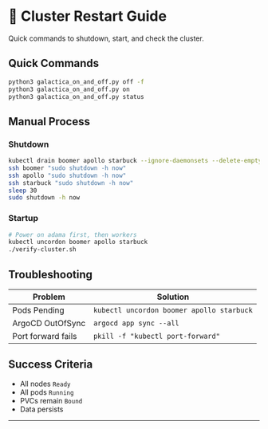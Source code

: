 <!-- 
name: postgres-secret
data:
  POSTGRES_DB: "GalacticaDBHjki58e"
  POSTGRES_USER: "AdamaUserHjki58e"
  POSTGRES_PASSWORD: "AdamaPssWHjki58e"
  
name: minio-secret
stringData:
  root-user: GalacticaMiniOHjki58e
  root-password: AdamaUserMinioHjki58e 
-->


# 🔄 Cluster Restart Guide

Quick commands to shutdown, start, and check the cluster.

## Quick Commands

```sh
python3 galactica_on_and_off.py off -f
python3 galactica_on_and_off.py on
python3 galactica_on_and_off.py status
```

## Manual Process

### Shutdown
```sh
kubectl drain boomer apollo starbuck --ignore-daemonsets --delete-emptydir-data
ssh boomer "sudo shutdown -h now"
ssh apollo "sudo shutdown -h now"
ssh starbuck "sudo shutdown -h now"
sleep 30
sudo shutdown -h now
```

### Startup
```sh
# Power on adama first, then workers
kubectl uncordon boomer apollo starbuck
./verify-cluster.sh
```

## Troubleshooting

| Problem | Solution |
|---------|----------|
| Pods Pending | `kubectl uncordon boomer apollo starbuck` |
| ArgoCD OutOfSync | `argocd app sync --all` |
| Port forward fails | `pkill -f "kubectl port-forward"` |

## Success Criteria
- All nodes `Ready`
- All pods `Running`
- PVCs remain `Bound`
- Data persists

---